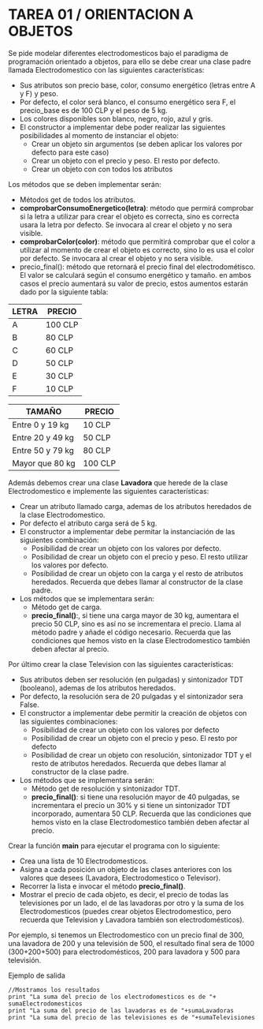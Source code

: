 # TAREA 01 / ORIENTACION A OBJETOS

Se pide modelar diferentes electrodomesticos bajo el paradigma de programación orientado a objetos, para ello se debe crear una clase padre llamada Electrodomestico con las siguientes características:
* Sus atributos son precio base, color, consumo energético (letras entre A y F) y peso.
* Por defecto, el color será blanco, el consumo energético sera F, el precio_base es de 100 CLP y el peso de 5 kg. 
* Los colores disponibles son blanco, negro, rojo, azul y gris. 
* El constructor a implementar debe poder realizar las siguientes posibilidades al momento de instanciar el objeto:
    * Crear un objeto sin argumentos (se deben aplicar los valores por defecto para este caso)
    * Crear un objeto con el precio y peso. El resto por defecto.
    * Crear un objeto con con todos los atributos

Los métodos que se deben implementar serán:

* Métodos get de todos los atributos.
* __comprobarConsumoEnergetico(letra)__: método que permirá comprobar si la letra a utilizar para crear el objeto es correcta, sino es correcta usara la letra por defecto. Se invocara al crear el objeto y no sera visible.
* __comprobarColor(color)__: método que permitirá comprobar que el color a utilizar al momento de crear el objeto es correcto, sino lo es usa el color por defecto. Se invocara al crear el objeto y no sera visible.
* precio_final(): método que retornará el precio final del electrodométisco. El valor se calculará según el consumo energético y tamaño. en ambos casos el precio aumentará su valor de precio, estos aumentos estarán dado por la siguiente tabla:

LETRA | PRECIO
-- | --
A | 100 CLP
B | 80 CLP
C | 60 CLP
D | 50 CLP
E | 30 CLP
F | 10 CLP


TAMAÑO | PRECIO
-- | --
Entre 0 y 19 kg | 10 CLP
Entre 20 y 49 kg | 50 CLP
Entre 50 y 79 kg | 80 CLP
Mayor que 80 kg | 100 CLP

Además debemos crear una clase __Lavadora__ que herede de la clase Electrodomestico e implemente las siguientes características:

* Crear un atributo llamado carga, ademas de los atributos heredados de la clase Electrodomestico.
* Por defecto el atributo carga será de 5 kg. 
* El constructor a implementar debe permitar la instanciación de las siguientes combinación:
    * Posibilidad de crear un objeto con los valores por defecto.
    * Posibilidad de crear un objeto con el precio y peso. El resto utilizar los valores por defecto.
    * Posibilidad de crear un objeto con la carga y el resto de atributos heredados. Recuerda que debes llamar al constructor de la clase padre.
* Los métodos que se implementara serán:
    * Método get de carga.
    * __precio_final()__:, si tiene una carga mayor de 30 kg, aumentara el precio 50 CLP, sino es así no se incrementara el precio. Llama al método padre y añade el código necesario. Recuerda que las condiciones que hemos visto en la clase Electrodomestico también deben afectar al precio.

Por último crear la clase Television con las siguientes características:

* Sus atributos deben ser resolución (en pulgadas) y sintonizador TDT (booleano), ademas de los atributos heredados.
* Por defecto, la resolución sera de 20 pulgadas y el sintonizador sera False.
* El constructor a implementar debe permitir la creación de objetos con las siguientes combinaciones: 
    * Posibilidad de crear un objeto con los valores por defecto
    * Posibilidad de crear un objeto con el precio y peso. El resto por defecto
    * Posibilidad de crear un objeto con resolución, sintonizador TDT y el resto de atributos heredados. Recuerda que debes llamar al constructor de la clase padre.
* Los métodos que se implementara serán:
    * Método get de resolución y sintonizador TDT.
    * __precio_final()__: si tiene una resolución mayor de 40 pulgadas, se incrementara el precio un 30% y si tiene un sintonizador TDT incorporado, aumentara 50 CLP. Recuerda que las condiciones que hemos visto en la clase Electrodomestico también deben afectar al precio.

Crear la función __main__ para ejecutar el programa con lo siguiente:
* Crea una lista de 10 Electrodomesticos.
* Asigna a cada posición un objeto de las clases anteriores con los valores que desees (Lavadora, Electrodomestico o Televisor).
* Recorrer la lista e invocar el método __precio_final()__.
* Mostrar el precio de cada objeto, es decir, el precio de todas las televisiones por un lado, el de las lavadoras por otro y la suma de los Electrodomesticos (puedes crear objetos Electrodomestico, pero recuerda que Television y Lavadora también son electrodomésticos). 


Por ejemplo, si tenemos un Electrodomestico con un precio final de 300, una lavadora de 200 y una televisión de 500, el resultado final sera de 1000 (300+200+500) para electrodomésticos, 200 para lavadora y 500 para televisión.

Ejemplo de salida
~~~
//Mostramos los resultados
print "La suma del precio de los electrodomesticos es de "+ sumaElectrodomesticos 
print "La suma del precio de las lavadoras es de "+sumaLavadoras
print "La suma del precio de las televisiones es de "+sumaTelevisiones
~~~


